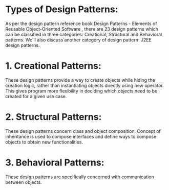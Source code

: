 # Types of Design Patterns:
As per the design pattern reference book Design Patterns - Elements of Reusable Object-Oriented Software , there are 23 design patterns which can be classified in three categories: Creational, Structural and Behavioral patterns. We'll also discuss another category of design pattern: J2EE design patterns.


# 1.	Creational Patterns:
These design patterns provide a way to create objects while hiding the creation logic, rather than instantiating objects directly using new operator. This gives program more flexibility in deciding which objects need to be created for a given use case.
# 2.	Structural Patterns:
These design patterns concern class and object composition. Concept of inheritance is used to compose interfaces and define ways to compose objects to obtain new functionalities.
# 3.	Behavioral Patterns:
These design patterns are specifically concerned with communication between objects.
